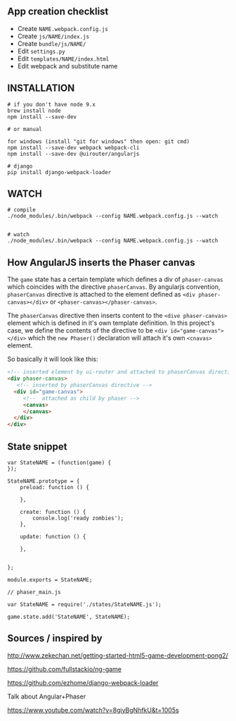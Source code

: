 
## App creation checklist

* Create `NAME.webpack.config.js`
* Create `js/NAME/index.js`
* Create `bundle/js/NAME/`
* Edit `settings.py`
* Edit `templates/NAME/index.html`
* Edit webpack and substitute name

## INSTALLATION
```
# if you don't have node 9.x
brew install node
npm install --save-dev

# or manual

for windows (install "git for windows" then open: git cmd)
npm install --save-dev webpack webpack-cli 
npm install --save-dev @uirouter/angularjs 

# django
pip install django-webpack-loader

```

## WATCH
```
# compile
./node_modules/.bin/webpack --config NAME.webpack.config.js --watch


# watch
./node_modules/.bin/webpack --config NAME.webpack.config.js --watch
```

## How AngularJS inserts the Phaser canvas

The `game` state has a certain template which defines a
div of `phaser-canvas` which coincides with the directive `phaserCanvas`. 
By angularjs convention, `phaserCanvas` directive is attached to the
element defined as `<div phaser-canvas></div>`  or `<phaser-canvas></phaser-canvas>`.

The `phaserCanvas` directive then inserts content to the `<dive phaser-canvas>`
element which is defined in it's own template definition. In this project's
case, we define the contents of the directive to be `<div id="game-canvas"></div>`
which the `new Phaser()` declaration will attach it's own `<cnavas>` element.

So basically it will look like this:
```html
<!-- inserted element by ui-router and attached to phaserCanvas directive -->
<div phaser-canvas>   
   <!-- inserted by phaserCanvas directive -->
  <div id="game-canvas">
     <!--  attached as child by phaser -->
     <canvas>
     </canvas>
  </div>
</div>
```

## State snippet
```
var StateNAME = (function(game) {
});

StateNAME.prototype = {
    preload: function () {

    },

    create: function () {
        console.log('ready zombies');
    },

    update: function () {

    },


};

module.exports = StateNAME;

// phaser_main.js

var StateNAME = require('./states/StateNAME.js');

game.state.add('StateNAME', StateNAME);
```

## Sources / inspired by

http://www.zekechan.net/getting-started-html5-game-development-pong2/

https://github.com/fullstackio/ng-game

https://github.com/ezhome/django-webpack-loader

Talk about Angular+Phaser

https://www.youtube.com/watch?v=8giyBgNhfkU&t=1005s